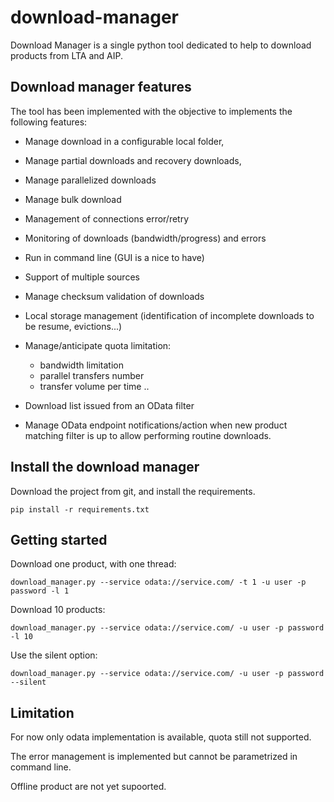 # download-manager
Download Manager is a single python tool dedicated to help to download 
products from LTA and AIP.

## Download manager features
The tool has been implemented with the objective to implements the following
features:

- Manage download in a configurable local folder,
- Manage partial downloads and recovery downloads,
- Manage parallelized downloads
- Manage bulk download
- Management of connections error/retry
- Monitoring of downloads (bandwidth/progress) and errors
- Run in command line (GUI is a nice to have)
- Support of multiple sources
- Manage checksum validation of downloads
- Local storage management (identification of incomplete downloads to be resume, evictions...)

- Manage/anticipate quota limitation:
  - bandwidth limitation
  - parallel transfers number
  - transfer volume per time
  ..
- Download list issued from an OData filter
- Manage OData endpoint notifications/action when new product matching filter 
is up to allow performing routine downloads.

## Install the download manager

Download the project from git, and install the requirements.

```
pip install -r requirements.txt
```

## Getting started

Download one product, with one thread:

```
download_manager.py --service odata://service.com/ -t 1 -u user -p password -l 1
```

Download 10 products:

```
download_manager.py --service odata://service.com/ -u user -p password -l 10
```

Use the silent option:

```
download_manager.py --service odata://service.com/ -u user -p password --silent
```


## Limitation

For now only odata implementation is available, quota still not supported.

The error management is implemented but cannot be parametrized in command line.

Offline product are not yet supoorted.